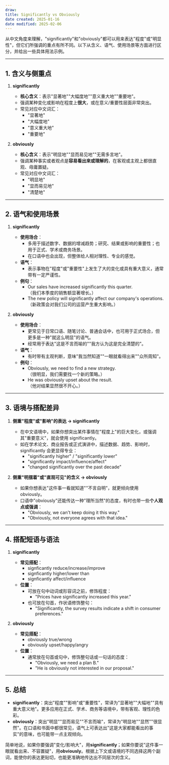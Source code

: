 ```yaml
---
draw:
title: Significantly vs Obviously
date created: 2025-01-16
date modified: 2025-02-06
---
```


从中文角度来理解，"significantly"和"obviously"都可以用来表达"程度"或"明显性"，但它们所强调的重点有所不同。以下从含义、语气、使用场景等方面进行区分，并给出一些具体用法示例。

---

## 1. 含义与侧重点

1. **significantly**  
   - **核心含义**：表示"显著地""大幅度地""意义重大地""重要地"。
   - 强调某种变化或影响在程度上**很大**，或在意义/重要性层面非常突出。
   - 常见对应中文词汇：
     - "显著地"  
     - "大幅度地"  
     - "意义重大地"  
     - "重要地"

2. **obviously**  
   - **核心含义**：表示"明显地""显而易见地""无需多言地"。
   - 强调某种事实或者观点是**容易看出来或理解的**，在客观或主观上都很直观、毋庸置疑。
   - 常见对应中文词汇：
     - "明显地"  
     - "显而易见地"  
     - "清楚地"

---

## 2. 语气和使用场景

1. **significantly**  
   - **使用场合**：
     - 多用于描述数字、数据的增减趋势；研究、结果或影响的重要性；也用于正式、学术或商务场景。
     - 在口语中也会出现，但整体给人相对理性、专业的感觉。
   - **语气**：
     - 表示事物在"程度"或"重要性"上发生了大的变化或具有重大意义，通常带有一定严谨性。
   - **例句**：
     - Our sales have increased significantly this quarter.  
（我们本季度的销售额显著增长。）
     - The new policy will significantly affect our company's operations.  
（新政策会对我们公司的运营产生重大影响。）

2. **obviously**  
   - **使用场合**：
     - 更常见于日常口语、随笔讨论、普通会话中，也可用于正式场合，但更多是一种"就这么明显"的语气。
     - 经常用于表达"这是不言而喻的""我方认为这是完全清楚的"。
   - **语气**：
     - 有时带有主观判断，意味"我当然知道""一眼就看得出来""众所周知"。
   - **例句**：
     - Obviously, we need to find a new strategy.  
（很明显，我们需要找一个新的策略。）
     - He was obviously upset about the result.  
（他对结果显然很不开心。）

---

## 3. 语境与搭配差异

1. **侧重"程度"或"影响"的表达 → significantly**  
   - 在中文语境中，如果你想突出某件事情在"程度上"的巨大变化，或强调其"重要意义"，就会使用 significantly。
   - 如在学术论文、商业报告或正式演讲中，描述数据、趋势、影响时，significantly 会更显得专业：
     - "significantly higher" / "significantly lower"  
     - "significantly impact/influence/affect"  
     - "changed significantly over the past decade"  

2. **侧重"明摆着"或"直观可见"的含义 → obviously**  
   - 如果你想表达"这件事一看就知道""不言自明"，就更倾向使用 obviously。
   - 口语中"obviously"还能传达一种"理所当然"的态度，有时也带一些**个人观点或强调**：
     - "Obviously, we can't keep doing it this way."  
     - "Obviously, not everyone agrees with that idea."  

---

## 4. 搭配短语与语法

1. **significantly**  
   - **常见搭配**：
     - signficantly reduce/increase/improve  
     - signficantly higher/lower than  
     - signficantly affect/influence  
   - **位置**：
     - 可放在句中动词或形容词之前，修饰程度：
       - "Prices have significantly increased this year."  
     - 也可放在句首，作状语修饰整句：
       - "Significantly, the survey results indicate a shift in consumer preferences."  

2. **obviously**  
   - **常见搭配**：
     - obviously true/wrong  
     - obviously upset/happy/angry  
   - **位置**：
     - 通常放在句首或句中，修饰整句话或一句话的态度：
       - "Obviously, we need a plan B."  
       - "He is obviously not interested in our proposal."  

---

## 5. 总结

- **significantly**：突出"程度""影响"或"重要性"，常译为"显著地""大幅地""具有重大意义地"。更多应用在正式、学术、商务等语境中，带有客观、理性的色彩。
- **obviously**：突出"明显""显而易见""不言而喻"，常译为"明显地""显然""很显然"。在口语和书面中都很常见，语气上可表达出"这是大家都能看出的事实"的意味，也可能带一点主观倾向。

简单地说，如果你要强调"变化/影响大"，用**significantly**；如果你要说"这件事一眼就看出来、不容置疑"，用**obviously**。根据上下文或语境的不同选择这两个副词，能使你的表达更贴切，也能更准确地传达出不同层次的含义。
